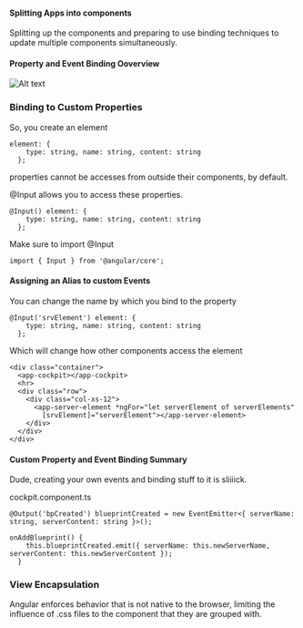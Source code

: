 #### Splitting Apps into components

Splitting up the components and preparing to use binding techniques to update multiple components simultaneously.

#### Property and Event Binding Ooverview

![Alt text](/databinding.png)

### Binding to Custom Properties

So, you create an element

```
element: {
    type: string, name: string, content: string
  };
```

properties cannot be accesses from outside their components, by default.

@Input allows you to access these properties.

```
@Input() element: {
    type: string, name: string, content: string
  };
```

Make sure to import @Input

```
import { Input } from '@angular/core';
```

#### Assigning an Alias to custom Events

You can change the name by which you bind to the property

```
@Input('srvElement') element: {
    type: string, name: string, content: string
  };
```

Which will change how other components access the element

```
<div class="container">
  <app-cockpit></app-cockpit>
  <hr>
  <div class="row">
    <div class="col-xs-12">
      <app-server-element *ngFor="let serverElement of serverElements"
        [srvElement]="serverElement"></app-server-element>
    </div>
  </div>
</div>
```

#### Custom Property and Event Binding Summary

Dude, creating your own events and binding stuff to it is sliiiick.

cockpit.component.ts

```
@Output('bpCreated') blueprintCreated = new EventEmitter<{ serverName: string, serverContent: string }>();
```

```
onAddBlueprint() {
    this.blueprintCreated.emit({ serverName: this.newServerName, serverContent: this.newServerContent });
  }
```

### View Encapsulation

Angular enforces behavior that is not native to the browser, limiting the influence of .css files to the component that they are grouped with.
